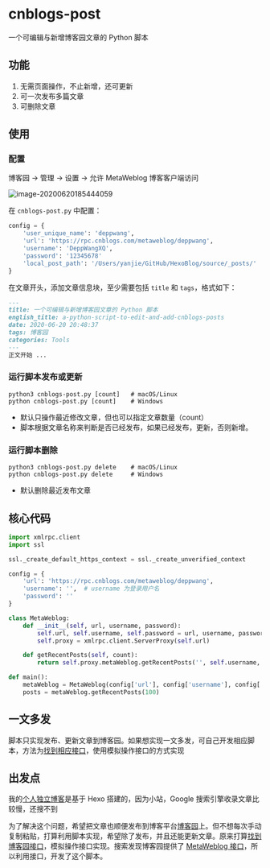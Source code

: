 # cnblogs-post

一个可编辑与新增博客园文章的 Python 脚本

## 功能

1. 无需页面操作，不止新增，还可更新
2. 可一次发布多篇文章
3. 可删除文章

## 使用

### 配置

博客园 -> 管理 -> 设置 -> 允许 MetaWeblog 博客客户端访问

![image-20200620185444059](https://deppwang.oss-cn-beijing.aliyuncs.com/blog/2020-06-20-105444.png)

在 `cnblogs-post.py` 中配置：

```Python
config = {
    'user_unique_name': 'deppwang',                                     # 你的用户名，用于拼接文章 url
    'url': 'https://rpc.cnblogs.com/metaweblog/deppwang',               # 你的 MetaWeblog 访问地址
    'username': 'DeppWangXQ',                                           # 你的登录用户名，可能跟上面的用户名不一致
    'password': '12345678'                                              # 你的登录密码
    'local_post_path': '/Users/yanjie/GitHub/HexoBlog/source/_posts/'   # 你的本地博文路径
}
```

在文章开头，添加文章信息块，至少需要包括 `title` 和 `tags`，格式如下：

```Markdown
---
title: 一个可编辑与新增博客园文章的 Python 脚本
english_title: a-python-script-to-edit-and-add-cnblogs-posts
date: 2020-06-20 20:48:37
tags: 博客园
categories: Tools
---
正文开始 ...
```

### 运行脚本发布或更新

```shell
python3 cnblogs-post.py [count]   # macOS/Linux
python cnblogs-post.py [count]    # Windows
```

- 默认只操作最近修改文章，但也可以指定文章数量（count）
- 脚本根据文章名称来判断是否已经发布，如果已经发布，更新，否则新增。

### 运行脚本删除

```shell
python3 cnblogs-post.py delete    # macOS/Linux
python cnblogs-post.py delete     # Windows
```

- 默认删除最近发布文章

## 核心代码

```Python
import xmlrpc.client
import ssl

ssl._create_default_https_context = ssl._create_unverified_context

config = {
    'url': 'https://rpc.cnblogs.com/metaweblog/deppwang',
    'username': '',  # username 为登录用户名
    'password': ''
}

class MetaWeblog:
    def __init__(self, url, username, password):
        self.url, self.username, self.password = url, username, password
        self.proxy = xmlrpc.client.ServerProxy(self.url)

    def getRecentPosts(self, count):
        return self.proxy.metaWeblog.getRecentPosts('', self.username, self.password, count)

def main():
    metaWeblog = MetaWeblog(config['url'], config['username'], config['password'])
    posts = metaWeblog.getRecentPosts(100)
```

## 一文多发

脚本只实现发布、更新文章到博客园。如果想实现一文多发，可自己开发相应脚本，方法为[找到相应接口](https://depp.wang/2020/06/11/how-to-find-the-api-of-a-website-eg-note-youdao-com/)，使用模拟操作接口的方式实现

## 出发点

我的[个人独立博客](https//depp.wang)是基于 Hexo 搭建的，因为小站，Google 搜索引擎收录文章比较慢，还搜不到

为了解决这个问题，希望把文章也顺便发布到博客平台[博客园](https://www.cnblogs.com/deppwang)上。但不想每次手动复制粘贴，打算利用脚本实现，希望除了发布，并且还能更新文章。原来打算[找到博客园接口](https://depp.wang/2020/06/11/how-to-find-the-api-of-a-website-eg-note-youdao-com/)，模拟操作接口实现。搜索发现博客园提供了 [MetaWeblog 接口](https://rpc.cnblogs.com/metaweblog/deppwang)，所以利用接口，开发了这个脚本。

